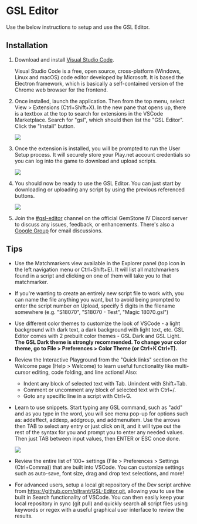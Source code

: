 # GSL Editor

Use the below instructions to setup and use the GSL Editor.

## Installation

1. Download and install [Visual Studio Code](https://code.visualstudio.com/).

    Visual Studio Code is a free, open source, cross-platform (Windows, Linux and macOS) code editor developed by Microsoft.  It is based the Electron framework, which is basically a self-contained version of the Chrome web browser for the frontend.

2. Once installed, launch the application.  Then from the top menu, select View > Extensions (Ctrl+Shift+X).  In the new pane that opens up, there is a textbox at the top to search for extensions in the VSCode Marketplace. Search for "gsl", which should then list the "GSL Editor".  Click the "Install" button.

    ![](https://radiantglyph.com/gsiv/gsleditor/extension.jpg)

3. Once the extension is installed, you will be prompted to run the User Setup process.  It will securely store your Play.net account credentials so you can log into the game to download and upload scripts.

    ![](https://radiantglyph.com/gsiv/gsleditor/settings.jpg)

4. You should now be ready to use the GSL Editor.  You can just start by downloading or uploading any script by using the previous referenced buttons.

    ![](https://radiantglyph.com/gsiv/gsleditor/buttons.jpg)

5. Join the [#gsl-editor](https://discord.gg/kjX79pB) channel on the official GemStone IV Discord server to discuss any issues, feedback, or enhancements.  There's also a [Google Group](https://groups.google.com/forum/#!forum/gsl-editor/join) for email discussions.

## Tips

* Use the Matchmarkers view available in the Explorer panel (top icon in the left navigation menu or Ctrl+Shift+E).  It will list all matchmarkers found in a script and clicking on one of them will take you to that matchmarker.
* If you're wanting to create an entirely new script file to work with, you can name the file anything you want, but to avoid being prompted to enter the script number on Upload, specify 5 digits in the filename somewhere (e.g. "S18070", "S18070 - Test", "Magic 18070.gsl")
* Use different color themes to customize the look of VSCode - a light background with dark text, a dark background with light text, etc.  GSL Editor comes with 2 prebuilt color themes - GSL Dark and GSL Light.  **The GSL Dark theme is strongly recommended.  To change your color theme, go to File > Preferences > Color Theme (or Ctrl+K Ctrl+T).**
* Review the Interactive Playground from the "Quick links" section on the Welcome page (Help > Welcome) to learn useful functionality like multi-cursor editing, code folding, and line actions!  Also:
    * Indent any block of selected text with Tab.  Unindent with Shift+Tab.
    * Comment or uncomment any block of selected text with Ctrl+/.
    * Goto any specific line in a script with Ctrl+G.
* Learn to use snippets.  Start typing any GSL command, such as "add" and as you type in the word, you will see menu pop-up for options such as: addeffect, addexp, addgroup, and addmenuitem.  Use the arrows then TAB to select any entry or just click on it, and it will type out the rest of the syntax for you and prompt you to enter any needed values.  Then just TAB between input values, then ENTER or ESC once done.

    ![](https://radiantglyph.com/gsiv/gsleditor/snippets.gif)

* Review the entire list of 100+ settings (File > Preferences > Settings (Ctrl+Comma)) that are built into VSCode.  You can customize settings such as auto-save, font size, drag and drop text selections, and more!
* For advanced users, setup a local git repository of the Dev script archive from https://github.com/pltrant/GSL-Editor.git, allowing you to use the built in Search functionality of VSCode.  You can then easily keep your local repository in sync (git pull) and quickly search all script files using keywords or regex with a useful graphical user interface to review the results.